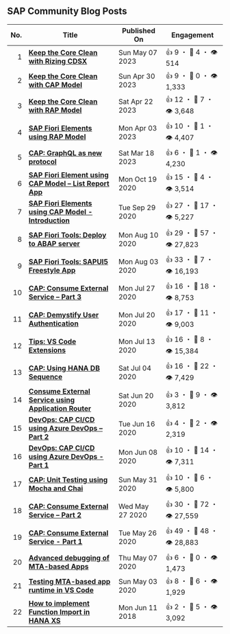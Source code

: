 ## SAP Community Blog Posts

| No. | Title | Published On | Engagement |
| ---:| ----- | ------------ | ---------- |
| 1 | **[Keep the Core Clean with Rizing CDSX](https:&#x2F;&#x2F;blogs.sap.com&#x2F;?p&#x3D;1758558)** | Sun May 07 2023 | 👍 9 ・ 💬 4 ・ 👁️ 514         |
| 2 | **[Keep the Core Clean with CAP Model](https:&#x2F;&#x2F;blogs.sap.com&#x2F;?p&#x3D;1754338)** | Sun Apr 30 2023 | 👍 9 ・ 💬 0 ・ 👁️ 1,333         |
| 3 | **[Keep the Core Clean with RAP Model](https:&#x2F;&#x2F;blogs.sap.com&#x2F;?p&#x3D;1748744)** | Sat Apr 22 2023 | 👍 12 ・ 💬 7 ・ 👁️ 3,648         |
| 4 | **[SAP Fiori Elements using RAP Model](https:&#x2F;&#x2F;blogs.sap.com&#x2F;?p&#x3D;1735728)** | Mon Apr 03 2023 | 👍 10 ・ 💬 1 ・ 👁️ 4,407         |
| 5 | **[CAP: GraphQL as new protocol](https:&#x2F;&#x2F;blogs.sap.com&#x2F;?p&#x3D;1723579)** | Sat Mar 18 2023 | 👍 6 ・ 💬 1 ・ 👁️ 4,230         |
| 6 | **[SAP Fiori Element using CAP Model – List Report App](https:&#x2F;&#x2F;blogs.sap.com&#x2F;?p&#x3D;1203828)** | Mon Oct 19 2020 | 👍 15 ・ 💬 4 ・ 👁️ 3,514         |
| 7 | **[SAP Fiori Elements using CAP Model - Introduction](https:&#x2F;&#x2F;blogs.sap.com&#x2F;?p&#x3D;1191392)** | Tue Sep 29 2020 | 👍 27 ・ 💬 17 ・ 👁️ 5,227         |
| 8 | **[SAP Fiori Tools: Deploy to ABAP server](https:&#x2F;&#x2F;blogs.sap.com&#x2F;?p&#x3D;1161581)** | Mon Aug 10 2020 | 👍 29 ・ 💬 57 ・ 👁️ 27,823         |
| 9 | **[SAP Fiori Tools: SAPUI5 Freestyle App](https:&#x2F;&#x2F;blogs.sap.com&#x2F;?p&#x3D;1156521)** | Mon Aug 03 2020 | 👍 33 ・ 💬 7 ・ 👁️ 16,193         |
| 10 | **[CAP: Consume External Service – Part 3](https:&#x2F;&#x2F;blogs.sap.com&#x2F;?p&#x3D;1151427)** | Mon Jul 27 2020 | 👍 16 ・ 💬 18 ・ 👁️ 8,753         |
| 11 | **[CAP: Demystify User Authentication](https:&#x2F;&#x2F;blogs.sap.com&#x2F;?p&#x3D;1146397)** | Mon Jul 20 2020 | 👍 17 ・ 💬 11 ・ 👁️ 9,003         |
| 12 | **[Tips: VS Code Extensions](https:&#x2F;&#x2F;blogs.sap.com&#x2F;?p&#x3D;1139568)** | Mon Jul 13 2020 | 👍 16 ・ 💬 8 ・ 👁️ 15,384         |
| 13 | **[CAP: Using HANA DB Sequence](https:&#x2F;&#x2F;blogs.sap.com&#x2F;?p&#x3D;1137339)** | Sat Jul 04 2020 | 👍 16 ・ 💬 22 ・ 👁️ 7,429         |
| 14 | **[Consume External Service using Application Router](https:&#x2F;&#x2F;blogs.sap.com&#x2F;?p&#x3D;1127272)** | Sat Jun 20 2020 | 👍 3 ・ 💬 9 ・ 👁️ 3,812         |
| 15 | **[DevOps: CAP CI&#x2F;CD using Azure DevOps – Part 2](https:&#x2F;&#x2F;blogs.sap.com&#x2F;?p&#x3D;1124507)** | Tue Jun 16 2020 | 👍 4 ・ 💬 2 ・ 👁️ 2,319         |
| 16 | **[DevOps: CAP CI&#x2F;CD using Azure DevOps - Part 1](https:&#x2F;&#x2F;blogs.sap.com&#x2F;?p&#x3D;1118985)** | Mon Jun 08 2020 | 👍 10 ・ 💬 14 ・ 👁️ 7,311         |
| 17 | **[CAP: Unit Testing using Mocha and Chai](https:&#x2F;&#x2F;blogs.sap.com&#x2F;?p&#x3D;1113992)** | Sun May 31 2020 | 👍 10 ・ 💬 6 ・ 👁️ 5,800         |
| 18 | **[CAP: Consume External Service – Part 2](https:&#x2F;&#x2F;blogs.sap.com&#x2F;?p&#x3D;1111394)** | Wed May 27 2020 | 👍 30 ・ 💬 72 ・ 👁️ 27,559         |
| 19 | **[CAP: Consume External Service - Part 1](https:&#x2F;&#x2F;blogs.sap.com&#x2F;?p&#x3D;1110570)** | Tue May 26 2020 | 👍 49 ・ 💬 48 ・ 👁️ 28,883         |
| 20 | **[Advanced debugging of MTA-based Apps](https:&#x2F;&#x2F;blogs.sap.com&#x2F;2020&#x2F;05&#x2F;07&#x2F;advanced-debugging-of-mta-based-apps&#x2F;)** | Thu May 07 2020 | 👍 6 ・ 💬 0 ・ 👁️ 1,473         |
| 21 | **[Testing MTA-based app runtime in VS Code](https:&#x2F;&#x2F;blogs.sap.com&#x2F;?p&#x3D;1092663)** | Sun May 03 2020 | 👍 8 ・ 💬 6 ・ 👁️ 1,929         |
| 22 | **[How to implement Function Import in HANA XS](https:&#x2F;&#x2F;blogs.sap.com&#x2F;?p&#x3D;678542)** | Mon Jun 11 2018 | 👍 2 ・ 💬 5 ・ 👁️ 3,092         |
